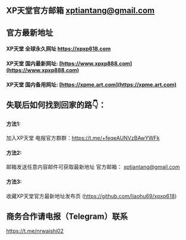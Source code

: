 ## XP天堂官方邮箱 xptiantang@gmail.com

## 官方最新地址
#### XP天堂 全球永久网址 https://xpxp618.com
#### XP天堂 国内最新网址: [https://www.xpxp888.com](https://www.xpxp888.com)
#### XP天堂 国内备用网址: [https://xpme.art.com](https://xpme.art.com)
## 失联后如何找到回家的路👇：
#### 方法1:
加入XP天堂 电报官方群群：https://t.me/+feqeAUNVzBAwYWFk
#### 方法2:
邮箱发送任意内容邮件可获取最新地址
官方邮箱： xptiantang@gmail.com
#### 方法3:
收藏XP天堂官方最新地址发布页 (https://github.com/liaohu69/xpxp618)

## 商务合作请电报（Telegram）联系 
https://t.me/nrwaishi02
